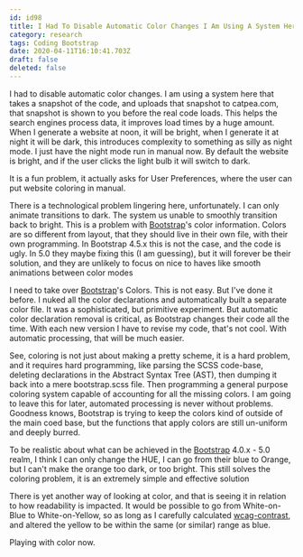 ```yaml
---
id: id98
title: I Had To Disable Automatic Color Changes I Am Using A System Here That Takes A Snapshot Of The Code And Uploads That Snapshot...
category: research
tags: Coding Bootstrap
date: 2020-04-11T16:10:41.703Z
draft: false
deleted: false
---
```


I had to disable automatic color changes. I am using a system here that takes a snapshot of the code, and uploads that snapshot to catpea.com, that snapshot is shown to you before the real code loads. This helps the search engines process data, it improves load times by a huge amount. When I generate a website at noon, it will be bright, when I generate it at night it will be dark, this introduces complexity to something as silly as night mode. I just have the night mode run in manual now. By default the website is bright, and if the user clicks the light bulb it will switch to dark.

It is a fun problem, it actually asks for User Preferences, where the user can put website coloring in manual.

There is a technological problem lingering here, unfortunately. I can only animate transitions to dark. The system us unable to smoothly transition back to bright. This is a problem with [Bootstrap][1]'s color information. Colors are so different from layout, that they should live in their own file, with their own programming. In Bootstrap 4.5.x this is not the case, and the code is ugly. In 5.0 they maybe fixing this (I am guessing), but it will forever be their solution, and they are unlikely to focus on nice to haves like smooth animations between color modes

I need to take over [Bootstrap][2]'s Colors. This is not easy. But I've done it before. I nuked all the color declarations and automatically built a separate color file. It was a sophisticated, but primitive experiment. But automatic color declaration removal is critical, as Bootstrap changes their code all the time. With each new version I have to revise my code, that's not cool. With automatic processing, that will be much easier.

See, coloring is not just about making a pretty scheme, it is a hard problem, and it requires hard programming, like parsing the SCSS code-base, deleting declarations in the Abstract Syntax Tree (AST), then dumping it back into a mere bootstrap.scss file. Then programming a general purpose coloring system capable of accounting for all the missing colors. I am going to leave this for later, automated processing is never without problems. Goodness knows, Bootstrap is trying to keep the colors kind of outside of the main coed base, but the functions that apply colors are still un-uniform and deeply burred.

To be realistic about what can be achieved in the [Bootstrap][3] 4.0.x - 5.0 realm, I think I can only change the HUE, I can go from their blue to Orange, but I can't make the orange too dark, or too bright. This still solves the coloring problem, it is an extremely simple and effective solution

There is yet another way of looking at color, and that is seeing it in relation to how readability is impacted. It would be possible to go from White-on-Blue to White-on-Yellow, so as long as I carefully calculated [wcag-contrast][4], and altered the yellow to be within the same (or similar) range as blue.

Playing with color now.

[1]: https://getbootstrap.com/
[2]: https://getbootstrap.com/
[3]: https://getbootstrap.com/
[4]: https://www.w3.org/TR/WCAG20-TECHS/G18.html